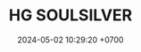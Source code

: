 ---
layout: teamCard
permalink: /team/:title.html
categories: LJ3 LJ8 LJ06
maincover: /assets/logos/BDLF.png
puntosLJMAYO24:
date: 2024-05-02 10:29:20 +0700
title: HG SOULSILVER
route: /liga-naranja
tag: johto042024
color: black
puntosLJ202404: 12
grupo: sur
background: '#F16C38'
cover: /assets/ver.png
team: HG-SOULSILVER
ID: HGSS
status: <i class="fa-soLINd fa-check"></i>
#PARTIDO 1
puntos: 
pj: 
#PARTIDO 1
j1: RONDA 1
p1: GG GHOST
pp1: STAR
r1: 
bg1: rock
rr1: 
pt1: 
pj1: 
#PARTIDO 2
j2: RONDA 2
p2: SSI
pp2: HG SOULSILVER
bg2: rock
r2: 
rr2: 
pt2: 
pj2: 
#PARTIDO 3
j3: RONDA 3
p3: HG SOULSILVER
pp3: T-BONERS
bg3: rock
r3: 
rr3: 
pt3: 
pj3: 
#PARTIDO 4
j4: RONDA 4
p4: DFS SAPPHIRE
pp4: HG SOULSILVER
bg4: rock
r4: 
rr4: 
pt4: 
pj4: 
#PARTIDO 5
j5: RONDA 5
p5: DFS DIAMOND
pp5: HG SOULSILVER
bg5: rock
r5: 
rr5: 
pt5: 
pj5:  
#PARTIDO 6
j6: RONDA 6
p6: PROJECT ONE
pp6: HG SOULSILVER
bg6: rock
r6: 
rr6: 
pt6:
pj6: 
#PARTIDO 7
j7: RONDA 7
p7: ZERONOTE
pp7: HG SOULSILVER
bg7: rock
r7: 
rr7: 
pt7: 
pj7: 
#PARTIDO 8
j8: RONDA 8
p8: HG SOULSILVER
pp8: GG STEEL
bg8: rock
rr8: 
r8: 
pt8: 
pj8: 
#PARTIDO 9
j9: RONDA 9
p9: IL ULTIMATE
pp9: HG SOULSILVER
bg9: rock
r9: 
rr9:
pt9: 
pj9: 

dia: 24
hora: '22:10'
---